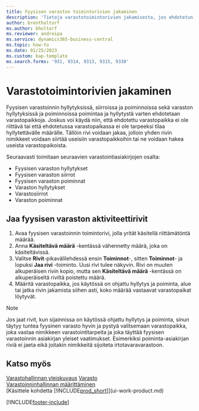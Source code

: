 ```yaml
---
title: Fyysisen varaston toimintorivien jakaminen
description: 'Tietoja varastotoimintorivien jakamisesta, jos ehdotetun varastopaikan käytettävissä oleva kapasiteetti ei riitä.'
author: brentholtorf
ms.author: bholtorf
ms.reviewer: andreipa
ms.service: dynamics365-business-central
ms.topic: how-to
ms.date: 01/25/2023
ms.custom: bap-template
ms.search.forms: '931, 9314, 9313, 9315, 9330'
---
```

# <a name="split-warehouse-activity-lines"></a><a name="split-warehouse-activity-lines"></a><a name="split-warehouse-activity-lines"></a>Varastotoimintorivien jakaminen

Fyysisen varastoinnin hyllytyksissä, siirroissa ja poiminnoissa sekä varaston hyllytyksissä ja poiminnoissa poimintaa ja hyllytystä varten ehdotetaan varastopaikkoja. Joskus voi käydä niin, että ehdotettu varastopaikka ei ole riittävä tai että ehdotetussa varastopaikassa ei ole tarpeeksi tilaa hyllytettävälle määrälle. Tällöin rivi voidaan jakaa, jolloin yhden rivin nimikkeet voidaan siirtää useisiin varastopaikkoihin tai ne voidaan hakea useista varastopaikoista.  

Seuraavasti toimitaan seuraavien varastointiasiakirjojen osalta:

* Fyysisen varaston hyllytykset
* Fyysisen varaston siirrot
* Fyysisen varaston poiminnat
* Varaston hyllytykset
* Varastosiirrot
* Varaston poiminnat  

## <a name="to-split-warehouse-activity-lines"></a><a name="to-split-warehouse-activity-lines"></a><a name="to-split-warehouse-activity-lines"></a>Jaa fyysisen varaston aktiviteettirivit

1. Avaa fyysisen varastoinnin toimintorivi, jolla yrität käsitellä riittämätöntä määrää.  
2. Anna **Käsiteltävä määrä** -kentässä vähennetty määrä, joka on käsiteltävissä.  
3. Valitse **Rivit**-pikavälilehdessä ensin **Toiminnot**-, sitten **Toiminnot**- ja lopuksi **Jaa rivi** -toiminto. Uusi rivi tulee näkyvin. Rivi on muuten alkuperäisen rivin kopio, mutta sen **Käsiteltävä määrä** -kentässä on alkuperäiseltä riviltä poistettu määrä.  
4. Määritä varastopaikka, jos käytössä on ohjattu hyllytys ja poiminta, alue tai jatka rivin jakamista siihen asti, koko määrää vastaavat varastopaikat löytyvät.  

> [!NOTE]  
> Jos jaat rivit, kun sijainnissa on käytössä ohjattu hyllytys ja poiminta, sinun täytyy tuntea fyysinen varasto hyvin ja pystyä valitsemaan varastopaikka, joka vastaa nimikkeen varastointitarpeita ja joka täyttää fyysisen varastoinnin asiakirjan yleiset vaatimukset. Esimerkiksi poiminta-asiakirjan riviä ei jaeta eikä joitakin nimikkeitä sijoiteta irtotavaravarastoon.  

## <a name="see-also"></a><a name="see-also"></a><a name="see-also"></a>Katso myös

[Varastohallinnan yleiskuvaus](design-details-warehouse-management.md)
[Varasto](inventory-manage-inventory.md)  
[Varastoinninhallinnan määrittäminen](warehouse-setup-warehouse.md)  
[Käsittele kohdetta [!INCLUDE[prod_short](includes/prod_short.md)]](ui-work-product.md)


[!INCLUDE[footer-include](includes/footer-banner.md)]
